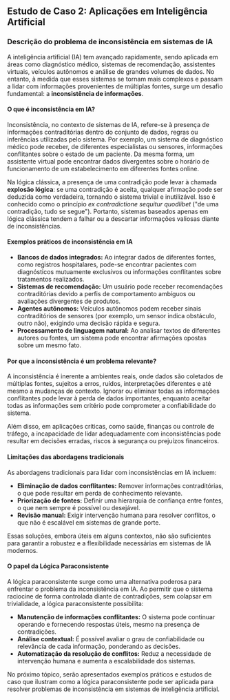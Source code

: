 
## Estudo de Caso 2: Aplicações em Inteligência Artificial

### Descrição do problema de inconsistência em sistemas de IA

A inteligência artificial (IA) tem avançado rapidamente, sendo aplicada em áreas como diagnóstico médico, sistemas de recomendação, assistentes virtuais, veículos autônomos e análise de grandes volumes de dados. No entanto, à medida que esses sistemas se tornam mais complexos e passam a lidar com informações provenientes de múltiplas fontes, surge um desafio fundamental: a **inconsistência de informações**.

#### O que é inconsistência em IA?

Inconsistência, no contexto de sistemas de IA, refere-se à presença de informações contraditórias dentro do conjunto de dados, regras ou inferências utilizadas pelo sistema. Por exemplo, um sistema de diagnóstico médico pode receber, de diferentes especialistas ou sensores, informações conflitantes sobre o estado de um paciente. Da mesma forma, um assistente virtual pode encontrar dados divergentes sobre o horário de funcionamento de um estabelecimento em diferentes fontes online.

Na lógica clássica, a presença de uma contradição pode levar à chamada **explosão lógica**: se uma contradição é aceita, qualquer afirmação pode ser deduzida como verdadeira, tornando o sistema trivial e inutilizável. Isso é conhecido como o princípio _ex contradictione sequitur quodlibet_ ("de uma contradição, tudo se segue"). Portanto, sistemas baseados apenas em lógica clássica tendem a falhar ou a descartar informações valiosas diante de inconsistências.

#### Exemplos práticos de inconsistência em IA

- **Bancos de dados integrados:** Ao integrar dados de diferentes fontes, como registros hospitalares, pode-se encontrar pacientes com diagnósticos mutuamente exclusivos ou informações conflitantes sobre tratamentos realizados.
- **Sistemas de recomendação:** Um usuário pode receber recomendações contraditórias devido a perfis de comportamento ambíguos ou avaliações divergentes de produtos.
- **Agentes autônomos:** Veículos autônomos podem receber sinais contraditórios de sensores (por exemplo, um sensor indica obstáculo, outro não), exigindo uma decisão rápida e segura.
- **Processamento de linguagem natural:** Ao analisar textos de diferentes autores ou fontes, um sistema pode encontrar afirmações opostas sobre um mesmo fato.

#### Por que a inconsistência é um problema relevante?

A inconsistência é inerente a ambientes reais, onde dados são coletados de múltiplas fontes, sujeitos a erros, ruídos, interpretações diferentes e até mesmo a mudanças de contexto. Ignorar ou eliminar todas as informações conflitantes pode levar à perda de dados importantes, enquanto aceitar todas as informações sem critério pode comprometer a confiabilidade do sistema.

Além disso, em aplicações críticas, como saúde, finanças ou controle de tráfego, a incapacidade de lidar adequadamente com inconsistências pode resultar em decisões erradas, riscos à segurança ou prejuízos financeiros.

#### Limitações das abordagens tradicionais

As abordagens tradicionais para lidar com inconsistências em IA incluem:

- **Eliminação de dados conflitantes:** Remover informações contraditórias, o que pode resultar em perda de conhecimento relevante.
- **Priorização de fontes:** Definir uma hierarquia de confiança entre fontes, o que nem sempre é possível ou desejável.
- **Revisão manual:** Exigir intervenção humana para resolver conflitos, o que não é escalável em sistemas de grande porte.

Essas soluções, embora úteis em alguns contextos, não são suficientes para garantir a robustez e a flexibilidade necessárias em sistemas de IA modernos.

#### O papel da Lógica Paraconsistente

A lógica paraconsistente surge como uma alternativa poderosa para enfrentar o problema da inconsistência em IA. Ao permitir que o sistema raciocine de forma controlada diante de contradições, sem colapsar em trivialidade, a lógica paraconsistente possibilita:

- **Manutenção de informações conflitantes:** O sistema pode continuar operando e fornecendo respostas úteis, mesmo na presença de contradições.
- **Análise contextual:** É possível avaliar o grau de confiabilidade ou relevância de cada informação, ponderando as decisões.
- **Automatização da resolução de conflitos:** Reduz a necessidade de intervenção humana e aumenta a escalabilidade dos sistemas.

No próximo tópico, serão apresentados exemplos práticos e estudos de caso que ilustram como a lógica paraconsistente pode ser aplicada para resolver problemas de inconsistência em sistemas de inteligência artificial.
```
